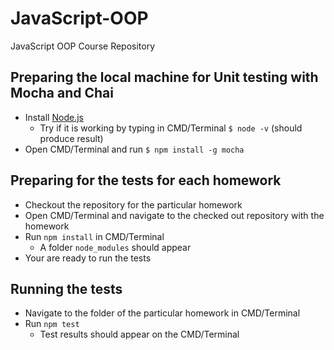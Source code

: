 # JavaScript-OOP
JavaScript OOP Course Repository

## Preparing the local machine for Unit testing with Mocha and Chai 

*	Install [Node.js](https://nodejs.org/ "Node.js")
	*	Try if it is working by typing in CMD/Terminal `$ node -v` (should produce result)
*	Open CMD/Terminal and run `$ npm install -g mocha`

## Preparing for the tests for each homework

*	Checkout the repository for the particular homework	
*	Open CMD/Terminal and navigate to the checked out repository with the homework
*	Run `npm install` in CMD/Terminal
	*	A folder `node_modules` should appear
*	Your are ready to run the tests

## Running the tests

*	Navigate to the folder of the particular homework in CMD/Terminal
* 	Run `npm test`
	*	Test results should appear on the CMD/Terminal
	